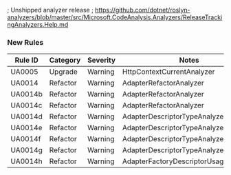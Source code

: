 ﻿; Unshipped analyzer release
; https://github.com/dotnet/roslyn-analyzers/blob/master/src/Microsoft.CodeAnalysis.Analyzers/ReleaseTrackingAnalyzers.Help.md

### New Rules
Rule ID | Category | Severity | Notes
--------|----------|----------|-------
UA0005 | Upgrade | Warning | HttpContextCurrentAnalyzer
UA0014 | Refactor | Warning | AdapterRefactorAnalyzer
UA0014b | Refactor | Warning | AdapterRefactorAnalyzer
UA0014c | Refactor | Warning | AdapterRefactorAnalyzer
UA0014d | Refactor | Warning | AdapterDescriptorTypeAnalyzer
UA0014e | Refactor | Warning | AdapterDescriptorTypeAnalyzer
UA0014f | Refactor | Warning | AdapterDescriptorTypeAnalyzer
UA0014g | Refactor | Warning | AdapterDescriptorTypeAnalyzer
UA0014h | Refactor | Warning | AdapterFactoryDescriptorUsageAnalyzer
